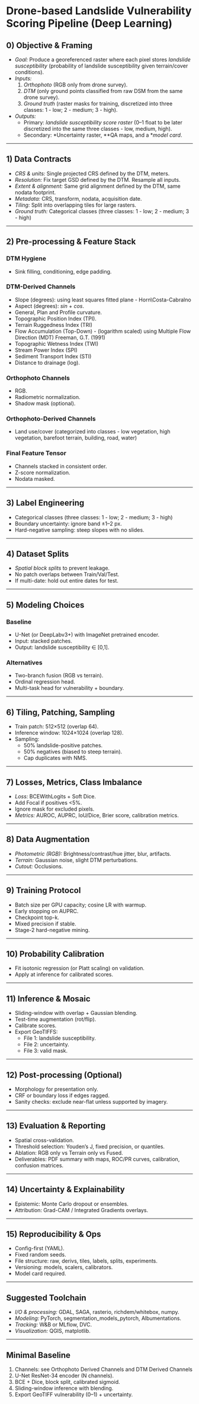 # Drone-based Landslide Vulnerability Scoring Pipeline (Deep Learning)

## 0) Objective & Framing

- *Goal:* Produce a georeferenced raster where each pixel stores *landslide susceptibility* (probability of landslide susceptibility given terrain/cover conditions).  
- *Inputs:*  
  1. *Orthophoto* (RGB only from drone survey).  
  2. *DTM* (only ground points classified from raw DSM from the same drone survey).
  3. *Ground truth* (raster masks for training, discretized into three classes: 1 - low; 2 - medium; 3 - high).  
- *Outputs:*  
  - Primary: *landslide susceptibility score raster* (0–1 float to be later discretized into the same three classes - low, medium, high).  
  - Secondary: *Uncertainty raster, **QA maps, and a **model card*.

---

## 1) Data Contracts

- *CRS & units:* Single projected CRS defined by the DTM, meters.  
- *Resolution:* Fix target GSD defined by the DTM. Resample all inputs.  
- *Extent & alignment:* Same grid alignment defined by the DTM, same nodata footprint.  
- *Metadata:* CRS, transform, nodata, acquisition date.  
- *Tiling:* Split into overlapping tiles for large rasters.  
- *Ground truth:*  Categorical classes (three classes: 1 - low; 2 - medium; 3 - high)

---

## 2) Pre-processing & Feature Stack

### DTM Hygiene
- Sink filling, conditioning, edge padding.

### DTM-Derived Channels
- Slope (degrees): using least squares fitted plane - Horn\Costa-Cabralno
- Aspect (degrees): *sin* + *cos*.  
- General, Plan and Profile curvature.  
- Topographic Position Index (TPI). 
- Terrain Ruggedness Index (TRI) 
- Flow Accumulation (Top-Down) - (logarithm scaled) using Multiple Flow Direction (MDT) Freeman, G.T. (1991) 
- Topographic Wetness Index (TWI) 
- Stream Power Index (SPI)
- Sediment Transport Index (STI)
- Distance to drainage (log).

### Orthophoto Channels
- RGB.  
- Radiometric normalization.  
- Shadow mask (optional).

### Orthophoto-Derived Channels
- Land use/cover (categorized into classes - low vegetation, high vegetation, barefoot terrain, building, road, water)

### Final Feature Tensor
- Channels stacked in consistent order.  
- Z-score normalization.  
- Nodata masked.

---

## 3) Label Engineering

- Categorical classes (three classes: 1 - low; 2 - medium; 3 - high)
- Boundary uncertainty: ignore band ±1–2 px.  
- Hard-negative sampling: steep slopes with no slides.

---

## 4) Dataset Splits

- *Spatial block splits* to prevent leakage.  
- No patch overlaps between Train/Val/Test.  
- If multi-date: hold out entire dates for test.

---

## 5) Modeling Choices

### Baseline
- U-Net (or DeepLabv3+) with ImageNet pretrained encoder.  
- Input: stacked patches.  
- Output: landslide susceptibility ∈ [0,1].

### Alternatives
- Two-branch fusion (RGB vs terrain).  
- Ordinal regression head.  
- Multi-task head for vulnerability + boundary.

---

## 6) Tiling, Patching, Sampling

- Train patch: 512×512 (overlap 64).  
- Inference window: 1024×1024 (overlap 128).  
- Sampling:  
  - 50% landslide-positive patches.  
  - 50% negatives (biased to steep terrain).  
  - Cap duplicates with NMS.

---

## 7) Losses, Metrics, Class Imbalance

- *Loss:* BCEWithLogits + Soft Dice.  
- Add Focal if positives <5%.  
- Ignore mask for excluded pixels.  
- *Metrics:* AUROC, AUPRC, IoU/Dice, Brier score, calibration metrics.

---

## 8) Data Augmentation

- *Photometric (RGB):* Brightness/contrast/hue jitter, blur, artifacts.  
- *Terrain:* Gaussian noise, slight DTM perturbations.  
- *Cutout:* Occlusions.  

---

## 9) Training Protocol

- Batch size per GPU capacity; cosine LR with warmup.  
- Early stopping on AUPRC.  
- Checkpoint top-k.  
- Mixed precision if stable.  
- Stage-2 hard-negative mining.

---

## 10) Probability Calibration

- Fit isotonic regression (or Platt scaling) on validation.  
- Apply at inference for calibrated scores.

---

## 11) Inference & Mosaic

- Sliding-window with overlap + Gaussian blending.  
- Test-time augmentation (rot/flip).  
- Calibrate scores.  
- Export GeoTIFFS:  
  - File 1: landslide susceptibility.  
  - File 2: uncertainty.  
  - File 3: valid mask.

---

## 12) Post-processing (Optional)

- Morphology for presentation only.  
- CRF or boundary loss if edges ragged.  
- Sanity checks: exclude near-flat unless supported by imagery.

---

## 13) Evaluation & Reporting

- Spatial cross-validation.  
- Threshold selection: Youden’s J, fixed precision, or quantiles.  
- Ablation: RGB only vs Terrain only vs Fused.  
- Deliverables: PDF summary with maps, ROC/PR curves, calibration, confusion matrices.

---

## 14) Uncertainty & Explainability

- Epistemic: Monte Carlo dropout or ensembles.  
- Attribution: Grad-CAM / Integrated Gradients overlays.

---

## 15) Reproducibility & Ops

- Config-first (YAML).  
- Fixed random seeds.  
- File structure: raw, derivs, tiles, labels, splits, experiments.  
- Versioning: models, scalers, calibrators.  
- Model card required.

---


## Suggested Toolchain

- *I/O & processing:* GDAL, SAGA, rasterio, richdem/whitebox, numpy.  
- *Modeling:* PyTorch, segmentation_models_pytorch, Albumentations.  
- *Tracking:* W&B or MLflow, DVC.  
- *Visualization:* QGIS, matplotlib.

---

## Minimal Baseline

1. Channels: see Orthophoto Derived Channels and DTM Derived Channels
2. U-Net ResNet-34 encoder (N channels).  
3. BCE + Dice, block split, calibrated sigmoid.  
4. Sliding-window inference with blending.  
5. Export GeoTIFF vulnerability (0–1) + uncertainty.
